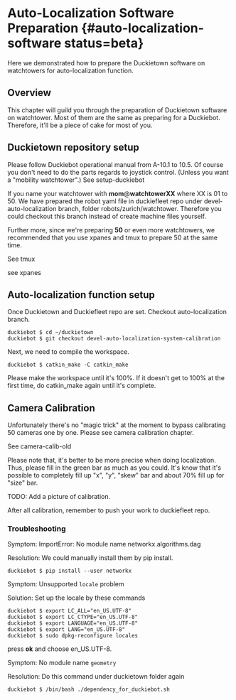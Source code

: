 # Auto-Localization Software Preparation {#auto-localization-software status=beta}

Here we demonstrated how to prepare the Duckietown software on watchtowers for auto-localization function.

## Overview

This chapter will guild you through the preparation of Duckietown software on watchtower. Most of them are the same as preparing for a Duckiebot. Therefore, it'll be a piece of cake for most of you.

## Duckietown repository setup

Please follow Duckiebot operational manual from A-10.1 to 10.5. Of course you don't need to do the parts regards to joystick control. (Unless you want a "mobility watchtower".) <!-- See:[](#setup-duckiebot) --> See setup-duckiebot

If you name your watchtower with **mom**@**watchtowerXX** where XX is 01 to 50. We have prepared the robot yaml file in duckiefleet repo under devel-auto-localization branch, folder robots/zurich/watchtower. Therefore you could checkout this branch instead of create machine files yourself.

Further more, since we're preparing **50** or even more watchtowers, we recommended that you use xpanes and tmux to prepare 50 at the same time.

<!-- See:[](#tmux) -->

See tmux

<!-- See:[](#xpanes) -->

see xpanes

## Auto-localization function setup

Once Duckietown and Duckiefleet repo are set. Checkout auto-localization branch.

    duckiebot $ cd ~/duckietown
    duckiebot $ git checkout devel-auto-localization-system-calibration

Next, we need to compile the workspace.

    duckiebot $ catkin_make -C catkin_make

Please make the workspace until it's 100%. If it doesn't get to 100% at the first time, do catkin_make again until it's complete.


## Camera Calibration

Unfortunately there's no "magic trick" at the moment to bypass calibrating 50 cameras one by one. Please see camera calibration chapter.

<!-- See: [](#camera-calib-old) -->

See camera-calib-old

Please note that, it's better to be more precise when doing localization. Thus, please fill in the green bar as much as you could. It's know that it's possible to completely fill up "x", "y", "skew" bar and about 70% fill up for "size" bar.

TODO: Add a picture of calibration.

After all calibration, remember to push your work to duckiefleet repo.

### Troubleshooting

Symptom: ImportError: No module name networkx.algorithms.dag

Resolution: We could manually install them by pip install.

    duckiebot $ pip install --user networkx

Symptom: Unsupported `locale` problem

Solution: Set up the locale by these commands

    duckiebot $ export LC_ALL="en_US.UTF-8"
    duckiebot $ export LC_CTYPE="en_US.UTF-8"
    duckiebot $ export LANGUAGE="en_US.UTF-8"
    duckiebot $ export LANG="en_US.UTF-8"
    duckiebot $ sudo dpkg-reconfigure locales

press **ok** and choose en_US.UTF-8.

Symptom: No module name `geometry`

Resolution: Do this command under duckietown folder again

    duckiebot $ /bin/bash ./dependency_for_duckiebot.sh

